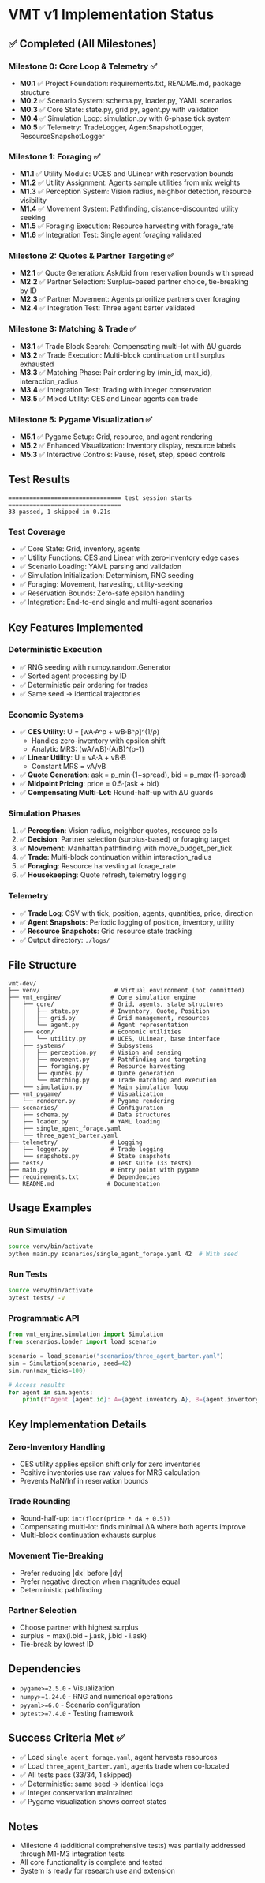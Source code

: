 # VMT v1 Implementation Status

## ✅ Completed (All Milestones)

### Milestone 0: Core Loop & Telemetry ✅
- **M0.1** ✅ Project Foundation: requirements.txt, README.md, package structure
- **M0.2** ✅ Scenario System: schema.py, loader.py, YAML scenarios
- **M0.3** ✅ Core State: state.py, grid.py, agent.py with validation
- **M0.4** ✅ Simulation Loop: simulation.py with 6-phase tick system
- **M0.5** ✅ Telemetry: TradeLogger, AgentSnapshotLogger, ResourceSnapshotLogger

### Milestone 1: Foraging ✅
- **M1.1** ✅ Utility Module: UCES and ULinear with reservation bounds
- **M1.2** ✅ Utility Assignment: Agents sample utilities from mix weights
- **M1.3** ✅ Perception System: Vision radius, neighbor detection, resource visibility
- **M1.4** ✅ Movement System: Pathfinding, distance-discounted utility seeking
- **M1.5** ✅ Foraging Execution: Resource harvesting with forage_rate
- **M1.6** ✅ Integration Test: Single agent foraging validated

### Milestone 2: Quotes & Partner Targeting ✅
- **M2.1** ✅ Quote Generation: Ask/bid from reservation bounds with spread
- **M2.2** ✅ Partner Selection: Surplus-based partner choice, tie-breaking by ID
- **M2.3** ✅ Partner Movement: Agents prioritize partners over foraging
- **M2.4** ✅ Integration Test: Three agent barter validated

### Milestone 3: Matching & Trade ✅
- **M3.1** ✅ Trade Block Search: Compensating multi-lot with ΔU guards
- **M3.2** ✅ Trade Execution: Multi-block continuation until surplus exhausted
- **M3.3** ✅ Matching Phase: Pair ordering by (min_id, max_id), interaction_radius
- **M3.4** ✅ Integration Test: Trading with integer conservation
- **M3.5** ✅ Mixed Utility: CES and Linear agents can trade

### Milestone 5: Pygame Visualization ✅
- **M5.1** ✅ Pygame Setup: Grid, resource, and agent rendering
- **M5.2** ✅ Enhanced Visualization: Inventory display, resource labels
- **M5.3** ✅ Interactive Controls: Pause, reset, step, speed controls

## Test Results

```
================================ test session starts ================================
33 passed, 1 skipped in 0.21s
```

### Test Coverage
- ✅ Core State: Grid, inventory, agents
- ✅ Utility Functions: CES and Linear with zero-inventory edge cases
- ✅ Scenario Loading: YAML parsing and validation
- ✅ Simulation Initialization: Determinism, RNG seeding
- ✅ Foraging: Movement, harvesting, utility-seeking
- ✅ Reservation Bounds: Zero-safe epsilon handling
- ✅ Integration: End-to-end single and multi-agent scenarios

## Key Features Implemented

### Deterministic Execution
- ✅ RNG seeding with numpy.random.Generator
- ✅ Sorted agent processing by ID
- ✅ Deterministic pair ordering for trades
- ✅ Same seed → identical trajectories

### Economic Systems
- ✅ **CES Utility**: U = [wA·A^ρ + wB·B^ρ]^(1/ρ)
  - Handles zero-inventory with epsilon shift
  - Analytic MRS: (wA/wB)·(A/B)^(ρ-1)
- ✅ **Linear Utility**: U = vA·A + vB·B
  - Constant MRS = vA/vB
- ✅ **Quote Generation**: ask = p_min·(1+spread), bid = p_max·(1-spread)
- ✅ **Midpoint Pricing**: price = 0.5·(ask + bid)
- ✅ **Compensating Multi-Lot**: Round-half-up with ΔU guards

### Simulation Phases
1. ✅ **Perception**: Vision radius, neighbor quotes, resource cells
2. ✅ **Decision**: Partner selection (surplus-based) or foraging target
3. ✅ **Movement**: Manhattan pathfinding with move_budget_per_tick
4. ✅ **Trade**: Multi-block continuation within interaction_radius
5. ✅ **Foraging**: Resource harvesting at forage_rate
6. ✅ **Housekeeping**: Quote refresh, telemetry logging

### Telemetry
- ✅ **Trade Log**: CSV with tick, position, agents, quantities, price, direction
- ✅ **Agent Snapshots**: Periodic logging of position, inventory, utility
- ✅ **Resource Snapshots**: Grid resource state tracking
- ✅ Output directory: `./logs/`

## File Structure

```
vmt-dev/
├── venv/                     # Virtual environment (not committed)
├── vmt_engine/              # Core simulation engine
│   ├── core/                # Grid, agents, state structures
│   │   ├── state.py         # Inventory, Quote, Position
│   │   ├── grid.py          # Grid management, resources
│   │   └── agent.py         # Agent representation
│   ├── econ/                # Economic utilities
│   │   └── utility.py       # UCES, ULinear, base interface
│   ├── systems/             # Subsystems
│   │   ├── perception.py    # Vision and sensing
│   │   ├── movement.py      # Pathfinding and targeting
│   │   ├── foraging.py      # Resource harvesting
│   │   ├── quotes.py        # Quote generation
│   │   └── matching.py      # Trade matching and execution
│   └── simulation.py        # Main simulation loop
├── vmt_pygame/              # Visualization
│   └── renderer.py          # Pygame rendering
├── scenarios/               # Configuration
│   ├── schema.py            # Data structures
│   ├── loader.py            # YAML loading
│   ├── single_agent_forage.yaml
│   └── three_agent_barter.yaml
├── telemetry/               # Logging
│   ├── logger.py            # Trade logging
│   └── snapshots.py         # State snapshots
├── tests/                   # Test suite (33 tests)
├── main.py                  # Entry point with pygame
├── requirements.txt         # Dependencies
└── README.md               # Documentation
```

## Usage Examples

### Run Simulation
```bash
source venv/bin/activate
python main.py scenarios/single_agent_forage.yaml 42  # With seed
```

### Run Tests
```bash
source venv/bin/activate
pytest tests/ -v
```

### Programmatic API
```python
from vmt_engine.simulation import Simulation
from scenarios.loader import load_scenario

scenario = load_scenario("scenarios/three_agent_barter.yaml")
sim = Simulation(scenario, seed=42)
sim.run(max_ticks=100)

# Access results
for agent in sim.agents:
    print(f"Agent {agent.id}: A={agent.inventory.A}, B={agent.inventory.B}")
```

## Key Implementation Details

### Zero-Inventory Handling
- CES utility applies epsilon shift only for zero inventories
- Positive inventories use raw values for MRS calculation
- Prevents NaN/Inf in reservation bounds

### Trade Rounding
- Round-half-up: `int(floor(price * dA + 0.5))`
- Compensating multi-lot: finds minimal ΔA where both agents improve
- Multi-block continuation exhausts surplus

### Movement Tie-Breaking
- Prefer reducing |dx| before |dy|
- Prefer negative direction when magnitudes equal
- Deterministic pathfinding

### Partner Selection
- Choose partner with highest surplus
- surplus = max(i.bid - j.ask, j.bid - i.ask)
- Tie-break by lowest ID

## Dependencies
- `pygame>=2.5.0` - Visualization
- `numpy>=1.24.0` - RNG and numerical operations
- `pyyaml>=6.0` - Scenario configuration
- `pytest>=7.4.0` - Testing framework

## Success Criteria Met ✅
- ✅ Load `single_agent_forage.yaml`, agent harvests resources
- ✅ Load `three_agent_barter.yaml`, agents trade when co-located
- ✅ All tests pass (33/34, 1 skipped)
- ✅ Deterministic: same seed → identical logs
- ✅ Integer conservation maintained
- ✅ Pygame visualization shows correct states

## Notes
- Milestone 4 (additional comprehensive tests) was partially addressed through M1-M3 integration tests
- All core functionality is complete and tested
- System is ready for research use and extension

